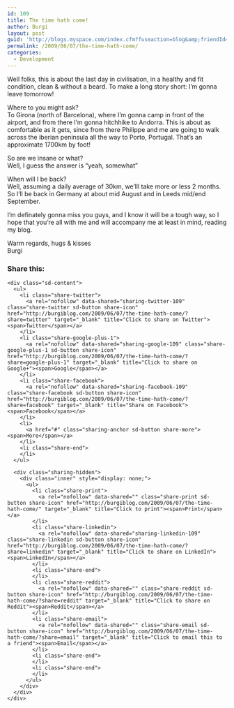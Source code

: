 ```yaml
---
id: 109
title: The time hath come!
author: Burgi
layout: post
guid: 'http://blogs.myspace.com/index.cfm?fuseaction=blog&amp;friendId=11116526'
permalink: /2009/06/07/the-time-hath-come/
categories:
  - Development
---
```

<p class="wp-flattr-button">
  <a class="FlattrButton" style="display:none;" href="http://burgiblog.com/2009/06/07/the-time-hath-come/" title=" The time hath come!" rev="flattr;uid:BurkhardR;language:en_GB;category:audio;tags:blog;button:compact;">Well folks, this is about the last day in civilisation, in a healthy and fit condition, clean & without a beard. To make a long story short: I&#8217;m gonna leave...</a>
</p>

Well folks, this is about the last day in civilisation, in a healthy and fit condition, clean & without a beard. To make a long story short: I&#8217;m gonna leave tomorrow!

Where to you might ask?  
To Girona (north of Barcelona), where I&#8217;m gonna camp in front of the airport, and from there I&#8217;m gonna hitchhike to Andorra. This is about as comfortable as it gets, since from there Philippe and me are going to walk across the iberian peninsula all the way to Porto, Portugal. That&#8217;s an approximate 1700km by foot!

So are we insane or what?  
Well, I guess the answer is &#8220;yeah, somewhat&#8221;

When will I be back?  
Well, assuming a daily average of 30km, we&#8217;lll take more or less 2 months. So I&#8217;ll be back in Germany at about mid August and in Leeds mid/end September.

I&#8217;m definately gonna miss you guys, and I know it will be a tough way, so I hope that you&#8217;re all with me and will accompany me at least in mind, reading my blog.

Warm regards, hugs & kisses  
Burgi

<div class="sharedaddy sd-sharing-enabled">
  <div class="robots-nocontent sd-block sd-social sd-social-icon-text sd-sharing">
    <h3 class="sd-title">
      Share this:
    </h3>
    
    <div class="sd-content">
      <ul>
        <li class="share-twitter">
          <a rel="nofollow" data-shared="sharing-twitter-109" class="share-twitter sd-button share-icon" href="http://burgiblog.com/2009/06/07/the-time-hath-come/?share=twitter" target="_blank" title="Click to share on Twitter"><span>Twitter</span></a>
        </li>
        <li class="share-google-plus-1">
          <a rel="nofollow" data-shared="sharing-google-109" class="share-google-plus-1 sd-button share-icon" href="http://burgiblog.com/2009/06/07/the-time-hath-come/?share=google-plus-1" target="_blank" title="Click to share on Google+"><span>Google</span></a>
        </li>
        <li class="share-facebook">
          <a rel="nofollow" data-shared="sharing-facebook-109" class="share-facebook sd-button share-icon" href="http://burgiblog.com/2009/06/07/the-time-hath-come/?share=facebook" target="_blank" title="Share on Facebook"><span>Facebook</span></a>
        </li>
        <li>
          <a href="#" class="sharing-anchor sd-button share-more"><span>More</span></a>
        </li>
        <li class="share-end">
        </li>
      </ul>
      
      <div class="sharing-hidden">
        <div class="inner" style="display: none;">
          <ul>
            <li class="share-print">
              <a rel="nofollow" data-shared="" class="share-print sd-button share-icon" href="http://burgiblog.com/2009/06/07/the-time-hath-come/" target="_blank" title="Click to print"><span>Print</span></a>
            </li>
            <li class="share-linkedin">
              <a rel="nofollow" data-shared="sharing-linkedin-109" class="share-linkedin sd-button share-icon" href="http://burgiblog.com/2009/06/07/the-time-hath-come/?share=linkedin" target="_blank" title="Click to share on LinkedIn"><span>LinkedIn</span></a>
            </li>
            <li class="share-end">
            </li>
            <li class="share-reddit">
              <a rel="nofollow" data-shared="" class="share-reddit sd-button share-icon" href="http://burgiblog.com/2009/06/07/the-time-hath-come/?share=reddit" target="_blank" title="Click to share on Reddit"><span>Reddit</span></a>
            </li>
            <li class="share-email">
              <a rel="nofollow" data-shared="" class="share-email sd-button share-icon" href="http://burgiblog.com/2009/06/07/the-time-hath-come/?share=email" target="_blank" title="Click to email this to a friend"><span>Email</span></a>
            </li>
            <li class="share-end">
            </li>
            <li class="share-end">
            </li>
          </ul>
        </div>
      </div>
    </div>
  </div>
</div>